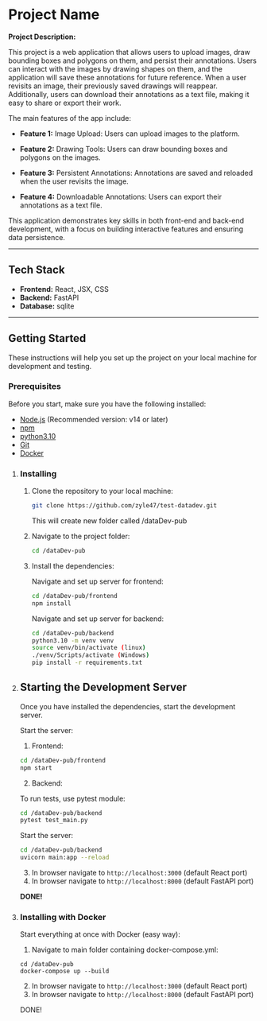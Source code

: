 # Project Name

**Project Description:**

This project is a web application that allows users to upload images, draw bounding boxes and polygons on them, and persist their annotations. Users can interact with the images by drawing shapes on them, and the application will save these annotations for future reference. When a user revisits an image, their previously saved drawings will reappear. Additionally, users can download their annotations as a text file, making it easy to share or export their work.

The main features of the app include:

- **Feature 1:** Image Upload: Users can upload images to the platform.

- **Feature 2:** Drawing Tools: Users can draw bounding boxes and polygons on the images.

- **Feature 3:** Persistent Annotations: Annotations are saved and reloaded when the user revisits the image.

- **Feature 4:** Downloadable Annotations: Users can export their annotations as a text file.

This application demonstrates key skills in both front-end and back-end development, with a focus on building interactive features and ensuring data persistence.

---

## Tech Stack

- **Frontend:** React, JSX, CSS
- **Backend:** FastAPI
- **Database:** sqlite

---

## Getting Started

These instructions will help you set up the project on your local machine for development and testing.

### Prerequisites

Before you start, make sure you have the following installed:

- [Node.js](https://nodejs.org/) (Recommended version: v14 or later)
- [npm](https://www.npmjs.com/)
- [python3.10](https://www.python.org/)
- [Git](https://git-scm.com/)
- [Docker](https://www.docker.com/)

1. ### Installing

    1. Clone the repository to your local machine:

        ```bash
        git clone https://github.com/zyle47/test-datadev.git
        ```
        
        This will create new folder called /dataDev-pub

    2. Navigate to the project folder:

        ```bash
        cd /dataDev-pub
        ```

    3. Install the dependencies:

        Navigate and set up server for frontend:
        
        ```bash
        cd /dataDev-pub/frontend
        npm install
        ```

        Navigate and set up server for backend:

        ```bash
        cd /dataDev-pub/backend
        python3.10 -m venv venv
        source venv/bin/activate (linux)
        ./venv/Scripts/activate (Windows)
        pip install -r requirements.txt
        ```

2. ## Starting the Development Server

    Once you have installed the dependencies, start the development server.

    Start the server:

    1. Frontend:
    
    ```bash
    cd /dataDev-pub/frontend
    npm start
    ```

    2. Backend:

    To run tests, use pytest module:
    
    ```bash
    cd /dataDev-pub/backend
    pytest test_main.py
    ```

    Start the server:

    ```bash
    cd /dataDev-pub/backend
    uvicorn main:app --reload
    ```

    3. In browser navigate to `http://localhost:3000` (default React port)
    4. In browser navigate to `http://localhost:8000` (default FastAPI port)

    **DONE!**


3. ### Installing with Docker

    Start everything at once with Docker (easy way):
        
    1. Navigate to main folder containing docker-compose.yml:
    ```    
    cd /dataDev-pub
    docker-compose up --build
    ```
    
    2. In browser navigate to `http://localhost:3000` (default React port)
    3. In browser navigate to `http://localhost:8000` (default FastAPI port)

    DONE!